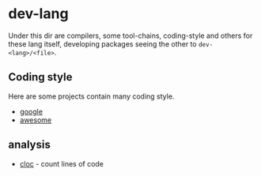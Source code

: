 # dev-lang

 Under this dir are compilers, some tool-chains, coding-style and others for these lang itself,
 developing packages seeing the other to `dev-<lang>/<file>`.

## Coding style

Here are some projects contain many coding style.

- [google](https://github.com/google/styleguide)
- [awesome](https://github.com/kciter/awesome-style-guide)

## analysis

- [cloc](https://github.com/AlDanial/cloc) - count lines of code
